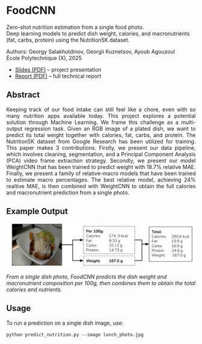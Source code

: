 # FoodCNN

Zero-shot nutrition estimation from a single food photo.  
Deep learning models to predict dish weight, calories, and macronutrients (fat, carbs, protein) using the Nutrition5K dataset.  

Authors: Georgy Salakhutdinov, Georgii Kuznetsov, Ayoub Agouzoul  
École Polytechnique (X), 2025
- [Slides (PDF)](Slides.pdf) – project presentation
- [Report (PDF)](report/FoodCNN_Report.pdf) – full technical report

## Abstract

<p align="justify">
Keeping track of our food intake can still feel like a chore, even with so many nutrition apps available today. This project explores a potential solution through Machine Learning. We frame this challenge as a multi-output regression task. Given an RGB image of a plated dish, we want to predict its total weight together with calories, fat, carbs, and protein. The Nutrition5K dataset from Google Research has been utilized for training. This paper makes 3 contributions. Firstly, we present our data pipeline, which involves cleaning, segmentation, and a Principal Component Analysis (PCA) video frame extraction strategy. Secondly, we present our model WeightCNN that has been trained to predict weight with 18.7% relative MAE. Finally, we present a family of relative-macro models that have been trained to estimate macro percentages. The best relative model, achieving 24% realtive MAE, is then combined with WeightCNN to obtain the full calories and macronutrient prediction from a single photo.
</p>

## Example Output

![Example Prediction](assets/example_prediction.jpg)

*From a single dish photo, FoodCNN predicts the dish weight and macronutrient composition per 100g, then combines them to obtain the total calories and nutrients.*

## Usage

To run a prediction on a single dish image, use:
```
python predict_nutrition.py --image lunch_photo.jpg
```


